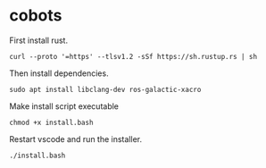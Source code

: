 # cobots
First install rust.
```console
curl --proto '=https' --tlsv1.2 -sSf https://sh.rustup.rs | sh
```
Then install dependencies.
```console
sudo apt install libclang-dev ros-galactic-xacro
```

Make install script executable
```console
chmod +x install.bash
```
Restart vscode and run the installer.
```console
./install.bash
```
